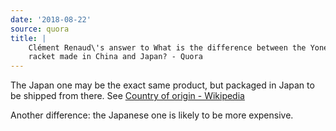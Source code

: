 ```yaml
---
date: '2018-08-22'
source: quora
title: |
    Clément Renaud\'s answer to What is the difference between the Yonex
    racket made in China and Japan? - Quora
---
```


The Japan one may be the exact same product, but packaged in Japan to be
shipped from there. See [Country of origin -
Wikipedia](https://en.m.wikipedia.org/wiki/Country_of_origin)

Another difference: the Japanese one is likely to be more expensive.
